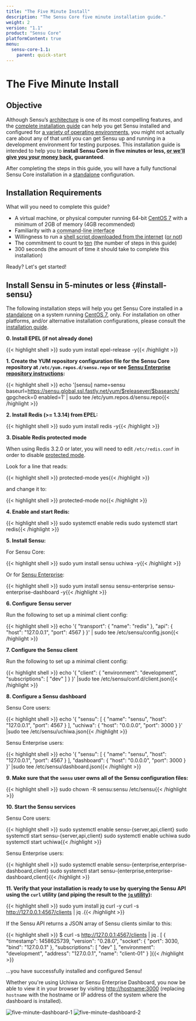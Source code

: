 ```yaml
---
title: "The Five Minute Install"
description: "The Sensu Core five minute installation guide."
weight: 2
version: "1.1"
product: "Sensu Core"
platformContent: true
menu:
  sensu-core-1.1:
    parent: quick-start
---
```

# The Five Minute Install

## Objective

Although Sensu’s [architecture][1] is one of its most compelling features, and
the [complete installation guide][2] can help you get Sensu installed and
configured for [a variety of operating environments][3], you might not actually
care about any of that until you can get Sensu up and running in a development
environment for testing purposes. This installation guide is intended to help
you to **install Sensu Core in five minutes or less, <abbr title='all $0 of it
you paid for that "free as in beer" open source software :)'>or we'll give you
your money back</abbr>, guaranteed**.

After completing the steps in this guide, you will have a fully functional Sensu
Core installation in a [standalone][4] configuration.

## Installation Requirements

What will you need to complete this guide?

- A virtual machine, or physical computer running 64-bit
  [CentOS 7][5] with a minimum of 2GB of memory (4GB recommended)
- Familiarity with a <abbr title='do you even pipe to grep?!'>command-line
  interface</abbr>
- Willingness to run a [shell script downloaded from the internet][6]
  ([or not][7])
- The commitment to count to [ten][8] (the number of steps in this guide)
- 300 seconds (the amount of time it should take to complete this installation)

Ready? Let's get started!

## Install Sensu in 5-minutes or less {#install-sensu}

The following installation steps will help you get Sensu Core installed in a
[standalone][4] on a system running [CentOS 7][5], only. For installation on
other platforms, and/or alternative installation configurations, please consult
the [installation guide](2).

**0. Install EPEL (if not already done)**

{{< highlight shell >}}
sudo yum install epel-release -y{{< /highlight >}}

**1. Create the YUM repository configuration file for the Sensu Core repository at
   `/etc/yum.repos.d/sensu.repo` or see [Sensu Enterprise repository instructions][9]:**

{{< highlight shell >}}
echo '[sensu]
name=sensu
baseurl=https://sensu.global.ssl.fastly.net/yum/$releasever/$basearch/
gpgcheck=0
enabled=1' | sudo tee /etc/yum.repos.d/sensu.repo{{< /highlight >}}

**2. Install Redis (>= 1.3.14) from EPEL:**

{{< highlight shell >}}
sudo yum install redis -y{{< /highlight >}}

**3. Disable Redis protected mode**

When using Redis 3.2.0 or later, you will need to edit `/etc/redis.conf` in
order to disable [protected mode][redis-security].

Look for a line that reads:

{{< highlight shell >}}
protected-mode yes{{< /highlight >}}

and change it to:

{{< highlight shell >}}
protected-mode no{{< /highlight >}}

**4. Enable and start Redis:**

{{< highlight shell >}}
sudo systemctl enable redis
sudo systemctl start redis{{< /highlight >}}

**5. Install Sensu:**

For Sensu Core:

{{< highlight shell >}}
sudo yum install sensu uchiwa -y{{< /highlight >}}

Or for [Sensu Enterprise][9]:

{{< highlight shell >}}
sudo yum install sensu sensu-enterprise sensu-enterprise-dashboard -y{{< /highlight >}}

**6. Configure Sensu server**

Run the following to set up a minimal client config:

{{< highlight shell >}}
echo '{
  "transport": {
    "name": "redis"
  },
  "api": {
    "host": "127.0.0.1",
    "port": 4567
  }
}' | sudo tee /etc/sensu/config.json{{< /highlight >}}

**7. Configure the Sensu client**

Run the following to set up a minimal client config:

{{< highlight shell >}}
echo '{
  "client": {
    "environment": "development",
    "subscriptions": [
      "dev"
    ]
  }
}' |sudo tee /etc/sensu/conf.d/client.json{{< /highlight >}}

**8. Configure a Sensu dashboard**

Sensu Core users:

{{< highlight shell >}}
 echo '{
   "sensu": [
     {
       "name": "sensu",
       "host": "127.0.0.1",
       "port": 4567
     }
   ],
   "uchiwa": {
     "host": "0.0.0.0",
     "port": 3000
   }
 }' |sudo tee /etc/sensu/uchiwa.json{{< /highlight >}}

Sensu Enterprise users:

{{< highlight shell >}}
echo '{
  "sensu": [
    {
      "name": "sensu",
      "host": "127.0.0.1",
      "port": 4567
    }
  ],
  "dashboard": {
    "host": "0.0.0.0",
    "port": 3000
  }
}' |sudo tee /etc/sensu/dashboard.json{{< /highlight >}}

**9. Make sure that the `sensu` user owns all of the Sensu configuration files:**

{{< highlight shell >}}
sudo chown -R sensu:sensu /etc/sensu{{< /highlight >}}

**10. Start the Sensu services**

Sensu Core users:

{{< highlight shell >}}
sudo systemctl enable sensu-{server,api,client}
sudo systemctl start sensu-{server,api,client}
sudo systemctl enable uchiwa
sudo systemctl start uchiwa{{< /highlight >}}

Sensu Enterprise users:

{{< highlight shell >}}
sudo systemctl enable sensu-{enterprise,enterprise-dashboard,client}
sudo systemctl start sensu-{enterprise,enterprise-dashboard,client}{{< /highlight >}}

**11. Verify that your installation is ready to use by querying the Sensu API
    using the `curl` utility (and piping the result to the [`jq` utility][10]):**

{{< highlight shell >}}
sudo yum install jq curl -y
curl -s http://127.0.0.1:4567/clients | jq .{{< /highlight >}}

If the Sensu API returns a JSON array of Sensu clients similar to this:

{{< highlight shell >}}
$ curl -s http://127.0.0.1:4567/clients | jq .
[
  {
    "timestamp": 1458625739,
    "version": "0.28.0",
    "socket": {
      "port": 3030,
      "bind": "127.0.0.1"
    },
    "subscriptions": [
      "dev"
    ],
    "environment": "development",
    "address": "127.0.0.1",
    "name": "client-01"
  }
]{{< /highlight >}}

...you have successfully installed and configured Sensu!

Whether you're using Uchiwa or Sensu Enterprise Dashboard, you now be able to view it in your browser by visiting [http://hostname:3000](http://hostname:3000) (replacing `hostname` with the hostname or IP address of the system where the dashboard is installed).

![five-minute-dashboard-1](/images/five-minute-dashboard-1.png)
![five-minute-dashboard-2](/images/five-minute-dashboard-2.png)

[1]:  ../../overview/architecture/
[2]:  ../../installation/overview/
[3]:  ../../installation/installation-strategies/
[4]:  ../../installation/installation-strategies/#standalone
[5]:  https://wiki.centos.org/Manuals/ReleaseNotes/CentOS7
[6]:  http://github.com/sensu/sensu-bash
[7]:  ../../platforms/sensu-on-rhel-centos/#install-sensu-core-repository
[8]:  https://www.youtube.com/watch?v=J2D1XF40-ok
[9]:  ../../platforms/sensu-on-rhel-centos/#install-sensu-enterprise-repository
[10]: https://stedolan.github.io/jq/
[redis-security]: https://redis.io/topics/security